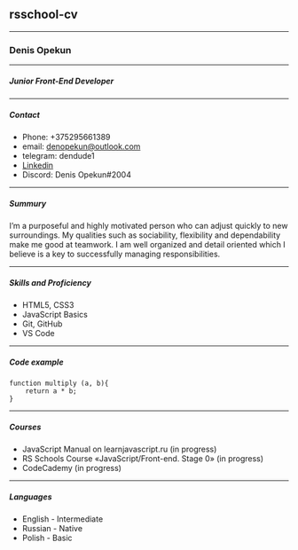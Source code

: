 ## rsschool-cv

---

### Denis Opekun

---

##### Junior Front-End Developer

---

##### Contact

- Phone: +375295661389
- email: denopekun@outlook.com
- telegram: dendude1
- [Linkedin](https://www.linkedin.com/in/dennis-opekun/)
- Discord: Denis Opekun#2004

---

##### Summury

I’m a purposeful and highly motivated person who can adjust quickly to new surroundings. My qualities such as sociability, flexibility and dependability make me good at teamwork. I am well organized and detail oriented which I believe is a key to successfully managing responsibilities.

---

##### Skills and Proficiency

- HTML5, CSS3
- JavaScript Basics
- Git, GitHub
- VS Code

---

##### Code example

```
function multiply (a, b){
    return a * b;
}
```

---

##### Courses

- JavaScript Manual on learnjavascript.ru (in progress)
- RS Schools Course «JavaScript/Front-end. Stage 0» (in progress)
- CodeCademy (in progress)

---

##### Languages

- English - Intermediate
- Russian - Native
- Polish - Basic
